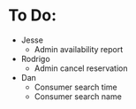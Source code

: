 # To Do:
- Jesse
    - Admin availability report
- Rodrigo
    - Admin cancel reservation
- Dan
    - Consumer search time
    - Consumer search name
